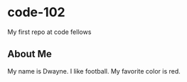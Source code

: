 # code-102
My first repo at code fellows

## About Me
My name is Dwayne. I like football. My favorite color is red.
